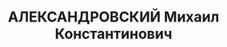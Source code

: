 ---
title: АЛЕКСАНДРОВСКИЙ Михаил Константинович
description: "Род. в 1896, еврей, член ВКП(б) с 05.1917, в органах НКВД с 1921. \n\
  \  Звание: 29.11.1935 - ст. майор ГБ. \n  Награды: знак «Почетный работник ВЧК—ОГПУ\
  \ (V)» №132, 08.04.1934 - знак «Почетный работник ВЧК—ОГПУ (XV)», - орден Трудового\
  \ Красного Знамени УССР, 03.01.1930 - орден Красного Знамени, 14.02.1936 - орден\
  \ Красной Звезды. \n  зам. нач. Развед. управления РККА. \n  Арестован 07.07.1937.\
  \ Осужден 15.11.1937 ВК ВС СССР, ВМН. Расстрелян 15.11.1937, Москва. \n  Реабилитирован\
  \ 24.12.1957."
---